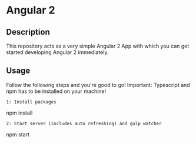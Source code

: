 # Angular 2

## Description
This repository acts as a very simple Angular 2 App with which you can get started developing Angular 2 immediately.

## Usage
Follow the following steps and you're good to go! Important: Typescript and npm has to be installed on your machine!

```
1: Install packages
```
npm install
```
2: Start server (includes auto refreshing) and gulp watcher
```
npm start
```
